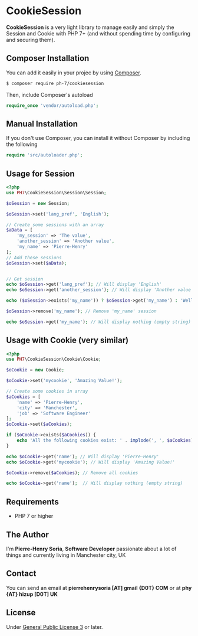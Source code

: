 # CookieSession

**CookieSession** is a very light library to manage easily and simply the Session and Cookie with PHP 7+ (and without spending time by configuring and securing them).


## Composer Installation

 You can add it easily in your projec by using [Composer](https://getcomposer.org/).


```bash
$ composer require ph-7/cookiesession
 ```

Then, include Composer's autoload

```PHP
require_once 'vendor/autoload.php';
```

## Manual Installation

If you don't use Composer, you can install it without Composer by including the following

```PHP
require 'src/autoloader.php';
```


## Usage for Session

```PHP
<?php
use PH7\CookieSession\Session\Session;

$oSession = new Session;

$oSession->set('lang_pref', 'English');

// Create some sessions with an array
$aData = [
    'my_session' => 'The value',
    'another_session' => 'Another value',
    'my_name' => 'Pierre-Henry'
];
// Add these sessions
$oSession->set($aData);


// Get session
echo $oSession->get('lang_pref'); // Will display 'English'
echo $oSession->get('another_session'); // Will display 'Another value'

echo ($oSession->exists('my_name')) ? $oSession->get('my_name') : 'Well, well, we dont have a name in the session'; // Will display 'Pierre-Henry'

$oSession->remove('my_name'); // Remove 'my_name' session

echo $oSession->get('my_name'); // Will display nothing (empty string) as 'my_name' session has been removed
```


## Usage with Cookie (very similar)

```PHP
<?php
use PH7\CookieSession\Cookie\Cookie;

$oCookie = new Cookie;

$oCookie->set('mycookie', 'Amazing Value!');

// Create some cookies in array
$aCookies = [
    'name' => 'Pierre-Henry',
    'city' => 'Manchester',
    'job' => 'Software Engineer'
];
$oCookie->set($aCookies);

if ($oCookie->exists($aCookies)) {
    echo 'All the following cookies exist: ' . implode(', ', $aCookies);
}

echo $oCookie->get('name'); // Will display 'Pierre-Henry'
echo $oCookie->get('mycookie'); // Will display 'Amazing Value!'

$oCookie->remove($aCookies); // Remove all cookies

echo $oCookie->get('name');  // Will display nothing (empty string)

```


## Requirements

- PHP 7 or higher


## The Author

I'm **Pierre-Henry Soria**, **Software Developer** passionate about a lot of things and currently living in Manchester city, UK


## Contact

You can send an email at **pierrehenrysoria [AT] gmail {D0T} COM** or at **phy {AT} hizup [D0T] UK**


## License

Under [General Public License 3](http://www.gnu.org/licenses/gpl.html) or later.